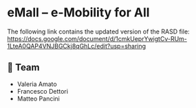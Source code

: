 # eMall – e-Mobility for All

The following link contains the updated version of the RASD file: https://docs.google.com/document/d/1cmkUeprYwigtCv-RUm-1LteA0QAP4VNJBGCkj8qGhLc/edit?usp=sharing

## 👤 Team
+ Valeria Amato
+ Francesco Dettori
+ Matteo Pancini
